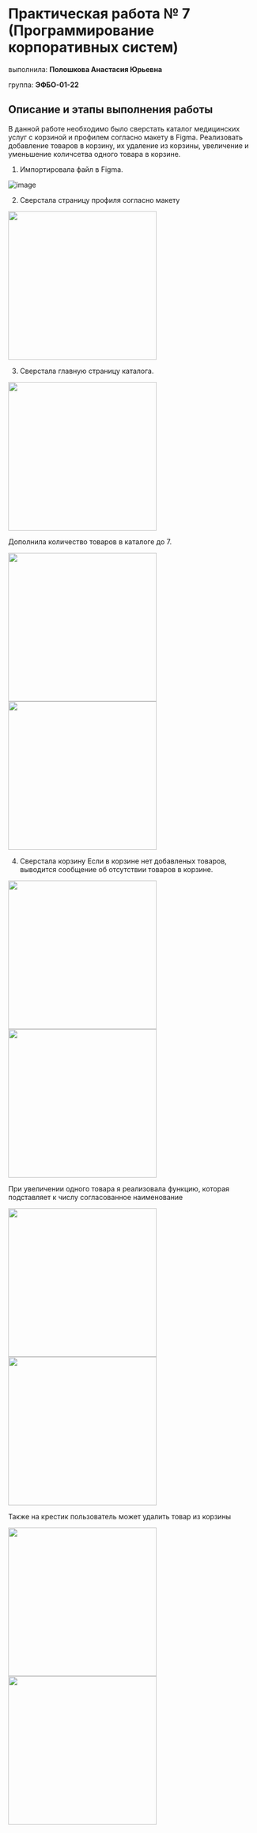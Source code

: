 # Практическая работа № 7 (Программирование корпоративных систем)

выполнила: **Полошкова Анастасия Юрьевна**

группа: **ЭФБО-01-22**

## Описание и этапы выполнения работы

В данной работе необходимо было сверстать каталог медицинских услуг с корзиной и профилем согласно макету в Figma. Реализовать добавление товаров в корзину, их удаление из корзины, увеличение и уменьшение количсетва одного товара в корзине.

1) Импортировала файл в Figma.

![image](https://github.com/user-attachments/assets/7f238c22-92ab-4653-87fd-313530946dc8)

2) Сверстала страницу профиля согласно макету
<img src='https://github.com/user-attachments/assets/be7af9ac-876d-4a44-a8c7-c36d451a8702' width=300/>

3) Сверстала главную страницу каталога. 
<img src='https://github.com/user-attachments/assets/368b465f-08cf-490b-bffe-5488a65374c9' width=300/>

Дополнила количество товаров в каталоге до 7.

<img src='https://github.com/user-attachments/assets/5804c8bf-c0e9-4cf7-abdf-16a873f6d0be' width=300/>

<img src='https://github.com/user-attachments/assets/3a55a046-af95-4cc8-bfa1-ab78ad772ece' width=300/>

4) Сверстала корзину
Если в корзине нет добавленых товаров, выводится сообщение об отсутствии товаров в корзине.

<img src='https://github.com/user-attachments/assets/df0c1d14-e858-4435-897a-c829b8986411' width=300/>

<img src='https://github.com/user-attachments/assets/9797a3bb-cdbb-43bf-9678-c12e8e5c52a1' width=300/>

При увеличении одного товара я реализовала функцию, которая подставляет к числу согласованное наименование

<img src='https://github.com/user-attachments/assets/b9549d25-a8f0-454c-9f3b-757fcf11eed7' width=300/>

<img src='https://github.com/user-attachments/assets/f037618b-fd19-4a4b-bb93-2b385f9234d5' width=300/>

Также на крестик пользователь может удалить товар из корзины

<img src='https://github.com/user-attachments/assets/c5ab010f-317a-4b70-8dfe-f9d5c0667230' width=300/>

<img src='https://github.com/user-attachments/assets/f3ea0247-2020-41c0-867c-251b9c31ea85' width=300/>
